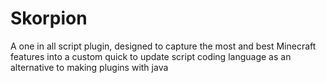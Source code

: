 # Skorpion
A one in all script plugin, designed to capture the most and best Minecraft features into a custom quick to update script coding language as an alternative to making plugins with java
